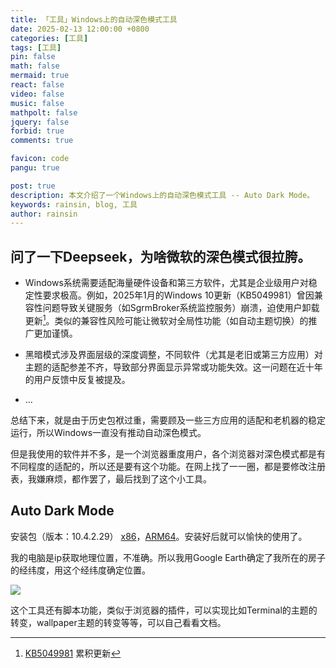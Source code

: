 ```yaml
---
title: 「工具」Windows上的自动深色模式工具
date: 2025-02-13 12:00:00 +0800
categories: [工具]
tags: [工具]
pin: false
math: false
mermaid: true
react: false
video: false
music: false
mathpolt: false
jquery: false
forbid: true
comments: true

favicon: code
pangu: true

post: true
description: 本文介绍了一个Windows上的自动深色模式工具 -- Auto Dark Mode。
keywords: rainsin, blog, 工具
author: rainsin
---
```


## 问了一下Deepseek，为啥微软的深色模式很拉胯。

- Windows系统需要适配海量硬件设备和第三方软件，尤其是企业级用户对稳定性要求极高。例如，2025年1月的Windows 10更新（KB5049981）曾因兼容性问题导致关键服务（如SgrmBroker系统监控服务）崩溃，迫使用户卸载更新[^KB5049981]。类似的兼容性风险可能让微软对全局性功能（如自动主题切换）的推广更加谨慎。

- 黑暗模式涉及界面层级的深度调整，不同软件（尤其是老旧或第三方应用）对主题的适配参差不齐，导致部分界面显示异常或功能失效。这一问题在近十年的用户反馈中反复被提及。

- ...

总结下来，就是由于历史包袱过重，需要顾及一些三方应用的适配和老机器的稳定运行，所以Windows一直没有推动自动深色模式。

但是我使用的软件并不多，是一个浏览器重度用户，各个浏览器对深色模式都是有不同程度的适配的，所以还是要有这个功能。在网上找了一一圈，都是要修改注册表，我嫌麻烦，都作罢了，最后找到了这个小工具。

## Auto Dark Mode

安装包（版本：10.4.2.29） [x86](https://otherpan.rainsin.cn/d/kuake/%E5%AE%89%E8%A3%85%E5%8C%85/AutoDarkModeX_10.4.2.29_ARM64.exe)，[ARM64](https://otherpan.rainsin.cn/d/kuake/%E5%AE%89%E8%A3%85%E5%8C%85/AutoDarkModeX_10.4.2.29_x86.exe)。安装好后就可以愉快的使用了。

我的电脑是ip获取地理位置，不准确。所以我用Google Earth确定了我所在的房子的经纬度，用这个经纬度确定位置。

![](https://file.rainsin.cn/img/post/autodark/%E5%B1%8F%E5%B9%95%E6%88%AA%E5%9B%BE%202025-02-13%20125226.png)

这个工具还有脚本功能，类似于浏览器的插件，可以实现比如Terminal的主题的转变，wallpaper主题的转变等等，可以自己看看文档。

[^KB5049981]: [KB5049981](https://news.qq.com/rain/a/20250117A05IML00) 累积更新